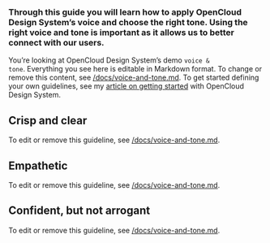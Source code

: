 ### Through this guide you will learn how to apply OpenCloud Design System’s voice and choose the right tone. Using the right voice and tone is important as it allows us to better connect with our users.

You’re looking at OpenCloud Design System’s demo <code>voice & tone</code>. Everything you see here is editable in Markdown format. To change or remove this content, see [/docs/voice-and-tone.md](https://github.com/opencloud-eu/web/blob/main/packages/design-system/docs/voice-and-tone.md). To get started defining your own guidelines, see my [article on getting started](https://viljamis.com/2018/vue-design-system/) with OpenCloud Design System.

## Crisp and clear

To edit or remove this guideline, see [/docs/voice-and-tone.md](https://github.com/opencloud-eu/web/blob/main/packages/design-system/docs/voice-and-tone.md).

## Empathetic

To edit or remove this guideline, see [/docs/voice-and-tone.md](https://github.com/opencloud-eu/web/blob/main/packages/design-system/docs/voice-and-tone.md).

## Confident, but not arrogant

To edit or remove this guideline, see [/docs/voice-and-tone.md](https://github.com/opencloud-eu/web/blob/main/packages/design-system/docs/voice-and-tone.md).

